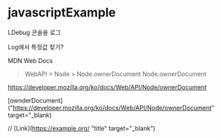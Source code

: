 # javascriptExample

LDebug 콘솔용 로그 

Log에서 특정값 찾기?


MDN Web Docs
 > WebAPI > Node > Node.ownerDocument
Node.ownerDocument

https://developer.mozilla.org/ko/docs/Web/API/Node/ownerDocument

[ownderDocument]("https://developer.mozilla.org/ko/docs/Web/API/Node/ownerDocument" target="_blank)

//
[Link](https://example.org/ "title" target="_blank")

